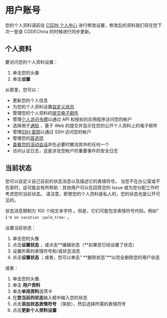 # 用户账号[](#用户账号 "Permalink")

您的个人资料请前往 [CSDN 个人中心](https://i.csdn.net/#/uc/profile) 进行修改设置，修改后的资料我们将在您下次一登录 CODEChina 的时候进行同步更新。

## 个人资料[](#user-profile "Permalink")

要访问您的个人资料设置：

1.  单击您的头像
2.  单击**设置**

从那里，您可以：

*   更新您的个人信息
*   为您的个人资料设置[自定义状态](#current-status)
*   管理您的个人资料的[提交电子邮件](#commit-email)
*   管理[个人访问令牌](personal_access_tokens.html)以通过 API 和授权的应用程序访问您的帐户
*   选择用于[通知](notifications.html) ，基于 Web 的提交并显示在您的公开个人资料上的电子邮件
*   管理[SSH 密钥](../../ssh/README.html)以通过 SSH 访问您的帐户
*   管理您的[首选项](preferences.html#syntax-highlighting-theme)
*   [查看您的活动会话](active_sessions.html)并在必要时撤消其中的任何一个
*   访问认证日志，这是涉及您帐户的重要事件的安全日志

## 当前状态[](#current-status "Permalink")

您可以自定义自己目前的状态消息以及描述它的表情符号。 当您不在办公室或不在家时，这可能会有所帮助：其他用户可以在回答您的 Issue 或为您分配工作时考虑您的当前状态。 请注意，即使您的个人资料是私人的，您的状态也是公开可见的。

状态消息限制为 100 个纯文本字符.。但是，它们可能包含表情符号代码，例如" `I'm on vacation :palm_tree:` 。

设置当前状态：

1.  单击您的头像
2.  点击**设置状态** ，或点击**编辑状态（**如果您已经设置了状态）
3.  设置所需的表情符号和/或状态消息
4.  点击**设置状态** ；或者，您可以单击" **删除状态"**以完全删除您的用户状态

或者：

1.  单击您的头像.
2.  单击 **用户资料**
3.  单击**单用资料**选项卡
4.  在**您当前的状态**输入框中输入您的状态
5.  点击**添加状态表情符号** （笑脸），然后选择所需的表情符号
6.  点击**更新个人资料设置**